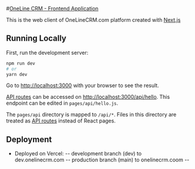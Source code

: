 #[OneLine CRM - Frontend Application](onelinecrm.com)

This is the web client of OneLineCRM.com platform created with [Next.js](https://nextjs.org/)

## Running Locally
First, run the development server:

```bash
npm run dev
# or
yarn dev
```

Go to [http://localhost:3000](http://localhost:3000) with your browser to see the result.

[API routes](https://nextjs.org/docs/api-routes/introduction) can be accessed on [http://localhost:3000/api/hello](http://localhost:3000/api/hello). This endpoint can be edited in `pages/api/hello.js`.

The `pages/api` directory is mapped to `/api/*`. Files in this directory are treated as [API routes](https://nextjs.org/docs/api-routes/introduction) instead of React pages.

## Deployment

- Deployed on Vercel:
-- development branch (dev) to dev.onelinecrm.com
-- production branch (main) to onelinecrm.coom
--